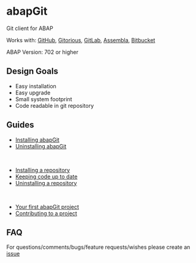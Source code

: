 # abapGit #

Git client for ABAP

Works with: [GitHub](https://github.com/), [Gitorious](https://gitorious.org/), [GitLab](https://gitlab.com/), [Assembla](https://www.assembla.com/git/), [Bitbucket](https://bitbucket.org/)

ABAP Version: 702 or higher

## Design Goals ##
- Easy installation
- Easy upgrade
- Small system footprint
- Code readable in git repository

## Guides ##
* [Installing abapGit](https://github.com/larshp/abapGit/wiki/Installing-abapGit)
* [Uninstalling abapGit](https://github.com/larshp/abapGit/wiki/Uninstalling-abapGit)

&nbsp;
* [Installing a repository](https://github.com/larshp/abapGit/wiki/Installing-a-repository)
* [Keeping code up to date](https://github.com/larshp/abapGit/wiki/Keeping-code-up-to-date)
* [Uninstalling a repository](https://github.com/larshp/abapGit/wiki/Uninstalling-a-repository)

&nbsp;

* [Your first abapGit project](https://github.com/larshp/abapGit/wiki/Your-first-abapGit-project)
* [Contributing to a project](https://github.com/larshp/abapGit/wiki/Contributing-to-a-project)

## FAQ ##
For questions/comments/bugs/feature requests/wishes please create an [issue](https://github.com/larshp/abapGit/issues)
